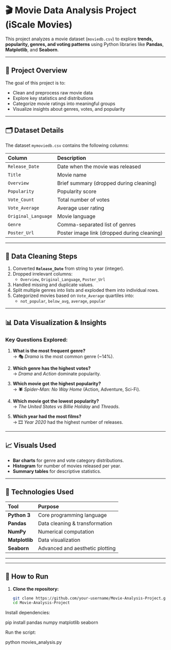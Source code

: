 # 🎬 Movie Data Analysis Project (iScale Movies)

This project analyzes a movie dataset (`moviedb.csv`) to explore **trends, popularity, genres, and voting patterns** using Python libraries like **Pandas**, **Matplotlib**, and **Seaborn**.

---

## 🧠 Project Overview

The goal of this project is to:
- Clean and preprocess raw movie data  
- Explore key statistics and distributions  
- Categorize movie ratings into meaningful groups  
- Visualize insights about genres, votes, and popularity  

---

## 🗂️ Dataset Details

The dataset `mymoviedb.csv` contains the following columns:

| Column | Description |
|:--|:--|
| `Release_Date` | Date when the movie was released |
| `Title` | Movie name |
| `Overview` | Brief summary (dropped during cleaning) |
| `Popularity` | Popularity score |
| `Vote_Count` | Total number of votes |
| `Vote_Average` | Average user rating |
| `Original_Language` | Movie language |
| `Genre` | Comma-separated list of genres |
| `Poster_Url` | Poster image link (dropped during cleaning) |

---

## 🧹 Data Cleaning Steps

1. Converted **`Release_Date`** from string to year (integer).
2. Dropped irrelevant columns:  
   - `Overview`, `Original_Language`, `Poster_Url`
3. Handled missing and duplicate values.
4. Split multiple genres into lists and exploded them into individual rows.
5. Categorized movies based on `Vote_Average` quartiles into:
   - `not_popular`, `below_avg`, `average`, `popular`

---

## 📊 Data Visualization & Insights

### Key Questions Explored:
1. **What is the most frequent genre?**  
   → 🎭 *Drama* is the most common genre (~14%).

2. **Which genre has the highest votes?**  
   → *Drama* and *Action* dominate popularity.

3. **Which movie got the highest popularity?**  
   → 🕷️ *Spider-Man: No Way Home* (Action, Adventure, Sci-Fi).

4. **Which movie got the lowest popularity?**  
   → *The United States vs Billie Holiday* and *Threads*.

5. **Which year had the most films?**  
   → 🎞️ *Year 2020* had the highest number of releases.

---

## 📈 Visuals Used
- **Bar charts** for genre and vote category distributions.  
- **Histogram** for number of movies released per year.  
- **Summary tables** for descriptive statistics.

---

## 🧩 Technologies Used

| Tool | Purpose |
|:--|:--|
| **Python 3** | Core programming language |
| **Pandas** | Data cleaning & transformation |
| **NumPy** | Numerical computation |
| **Matplotlib** | Data visualization |
| **Seaborn** | Advanced and aesthetic plotting |

---


---

## 🚀 How to Run

1. **Clone the repository:**
   ```bash
   git clone https://github.com/your-username/Movie-Analysis-Project.git
   cd Movie-Analysis-Project

Install dependencies:

pip install pandas numpy matplotlib seaborn


Run the script:

python movies_analysis.py
